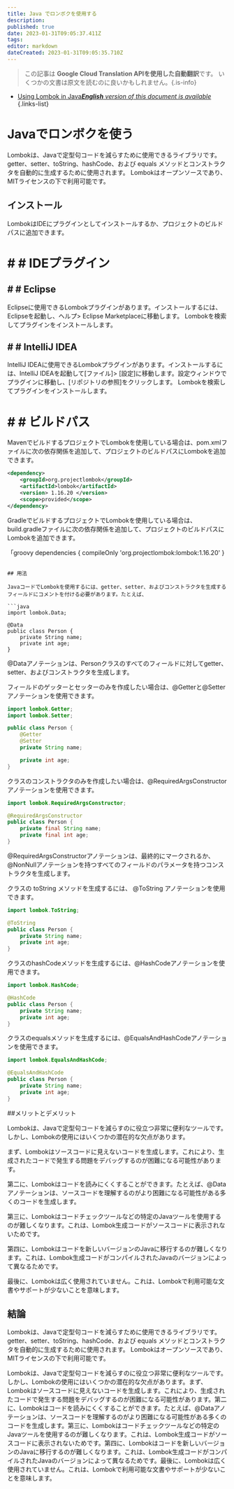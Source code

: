 ```yaml
---
title: Java でロンボクを使用する
description: 
published: true
date: 2023-01-31T09:05:37.411Z
tags: 
editor: markdown
dateCreated: 2023-01-31T09:05:35.710Z
---
```


> この記事は **Google Cloud Translation APIを使用した自動翻訳**です。
いくつかの文書は原文を読むのに良いかもしれません。{.is-info}

- [Using Lombok in Java***English** version of this document is available*](/en/Knowledge-base/Java/using-lombok-in-java)
{.links-list}




# Javaでロンボクを使う

Lombokは、Javaで定型句コードを減らすために使用できるライブラリです。 getter、setter、toString、hashCode、および equals メソッドとコンストラクタを自動的に生成するために使用されます。 Lombokはオープンソースであり、MITライセンスの下で利用可能です。

## インストール

LombokはIDEにプラグインとしてインストールするか、プロジェクトのビルドパスに追加できます。

# # # IDEプラグイン

## # # Eclipse

Eclipseに使用できるLombokプラグインがあります。インストールするには、Eclipseを起動し、ヘルプ> Eclipse Marketplaceに移動します。 Lombokを検索してプラグインをインストールします。

## # # IntelliJ IDEA

IntelliJ IDEAに使用できるLombokプラグインがあります。インストールするには、IntelliJ IDEAを起動して[ファイル]> [設定]に移動します。設定ウィンドウでプラグインに移動し、[リポジトリの参照]をクリックします。 Lombokを検索してプラグインをインストールします。

# # # ビルドパス

MavenでビルドするプロジェクトでLombokを使用している場合は、pom.xmlファイルに次の依存関係を追加して、プロジェクトのビルドパスにLombokを追加できます。

```xml
<dependency>
    <groupId>org.projectlombok</groupId>
    <artifactId>lombok</artifactId>
    <version> 1.16.20 </version>
    <scope>provided</scope>
</dependency>
```

GradleでビルドするプロジェクトでLombokを使用している場合は、build.gradleファイルに次の依存関係を追加して、プロジェクトのビルドパスにLombokを追加できます。

「groovy
dependencies {
    compileOnly 'org.projectlombok:lombok:1.16.20'
}
```

## 用法

JavaコードでLombokを使用するには、getter、setter、およびコンストラクタを生成するフィールドにコメントを付ける必要があります。たとえば、

```java
import lombok.Data;

@Data
public class Person {
    private String name;
    private int age;
}
```

@Dataアノテーションは、Personクラスのすべてのフィールドに対してgetter、setter、およびコンストラクタを生成します。

フィールドのゲッターとセッターのみを作成したい場合は、@Getterと@Setterアノテーションを使用できます。

```java
import lombok.Getter;
import lombok.Setter;

public class Person {
    @Getter
    @Setter
    private String name;

    private int age;
}
```

クラスのコンストラクタのみを作成したい場合は、@RequiredArgsConstructorアノテーションを使用できます。

```java
import lombok.RequiredArgsConstructor;

@RequiredArgsConstructor
public class Person {
    private final String name;
    private final int age;
}
```

@RequiredArgsConstructorアノテーションは、最終的にマークされるか、@NonNullアノテーションを持つすべてのフィールドのパラメータを持つコンストラクタを生成します。

クラスの toString メソッドを生成するには、 @ToString アノテーションを使用できます。

```java
import lombok.ToString;

@ToString
public class Person {
    private String name;
    private int age;
}
```

クラスのhashCodeメソッドを生成するには、@HashCodeアノテーションを使用できます。

```java
import lombok.HashCode;

@HashCode
public class Person {
    private String name;
    private int age;
}
```

クラスのequalsメソッドを生成するには、@EqualsAndHashCodeアノテーションを使用できます。

```java
import lombok.EqualsAndHashCode;

@EqualsAndHashCode
public class Person {
    private String name;
    private int age;
}
```

##メリットとデメリット

Lombokは、Javaで定型句コードを減らすのに役立つ非常に便利なツールです。しかし、Lombokの使用にはいくつかの潜在的な欠点があります。

まず、Lombokはソースコードに見えないコードを生成します。これにより、生成されたコードで発生する問題をデバッグするのが困難になる可能性があります。

第二に、Lombokはコードを読みにくくすることができます。たとえば、@Dataアノテーションは、ソースコードを理解するのがより困難になる可能性がある多くのコードを生成します。

第三に、Lombokはコードチェックツールなどの特定のJavaツールを使用するのが難しくなります。これは、Lombok生成コードがソースコードに表示されないためです。

第四に、Lombokはコードを新しいバージョンのJavaに移行するのが難しくなります。これは、Lombok生成コードがコンパイルされたJavaのバージョンによって異なるためです。

最後に、Lombokは広く使用されていません。これは、Lombokで利用可能な文書やサポートが少ないことを意味します。

## 結論

Lombokは、Javaで定型句コードを減らすために使用できるライブラリです。 getter、setter、toString、hashCode、および equals メソッドとコンストラクタを自動的に生成するために使用されます。 Lombokはオープンソースであり、MITライセンスの下で利用可能です。

Lombokは、Javaで定型句コードを減らすのに役立つ非常に便利なツールです。しかし、Lombokの使用にはいくつかの潜在的な欠点があります。まず、Lombokはソースコードに見えないコードを生成します。これにより、生成されたコードで発生する問題をデバッグするのが困難になる可能性があります。第二に、Lombokはコードを読みにくくすることができます。たとえば、@Dataアノテーションは、ソースコードを理解するのがより困難になる可能性がある多くのコードを生成します。第三に、Lombokはコードチェックツールなどの特定のJavaツールを使用するのが難しくなります。これは、Lombok生成コードがソースコードに表示されないためです。第四に、Lombokはコードを新しいバージョンのJavaに移行するのが難しくなります。これは、Lombok生成コードがコンパイルされたJavaのバージョンによって異なるためです。最後に、Lombokは広く使用されていません。これは、Lombokで利用可能な文書やサポートが少ないことを意味します。